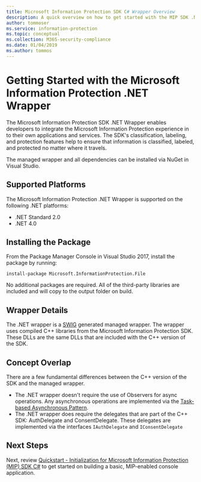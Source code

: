 ```yaml
---
title: Microsoft Information Protection SDK C# Wrapper Overview
description: A quick overview on how to get started with the MIP SDK .NET wrapper, and the differences between the .NET wrapper and C++ SDK.
author: tommoser
ms.service: information-protection
ms.topic: conceptual
ms.collection: M365-security-compliance
ms.date: 01/04/2019
ms.author: tommos
---
```

# Getting Started with the Microsoft Information Protection .NET Wrapper

The Microsoft Information Protection SDK .NET Wrapper enables developers to integrate the Microsoft Information Protection experience in to their own applications and services. The SDK's classification, labeling, and protection features help to ensure that information is classified, labeled, and protected no matter where it travels. 

The managed wrapper and all dependencies can be installed via NuGet in Visual Studio.

## Supported Platforms

The Microsoft Information Protection .NET Wrapper is supported on the following .NET platforms:

* .NET Standard 2.0
* .NET 4.0

## Installing the Package

From the Package Manager Console in Visual Studio 2017, install the package by running:

`install-package Microsoft.InformationProtection.File`

No additional packages are required. All of the third-party libraries are included and will copy to the output folder on build.

## Wrapper Details

The .NET wrapper is a [SWIG](https://swig.org/) generated managed wrapper. The wrapper uses compiled C++ libraries from the Microsoft Information Protection SDK. These DLLs are the same DLLs that are included with the C++ version of the SDK.

## Concept Overlap

There are a few fundamental differences between the C++ version of the SDK and the managed wrapper.

* The .NET wrapper doesn't require the use of Observers for async operations. Any asynchronous operations are implemented via the [Task-based Asynchronous Pattern](https://docs.microsoft.com/dotnet/standard/asynchronous-programming-patterns/task-based-asynchronous-pattern-tap).
* The .NET wrapper does require the delegates that are part of the C++ SDK: AuthDelegate and ConsentDelegate. These delegates are implemented via the interfaces `IAuthDelegate` and `IConsentDelegate`

## Next Steps

Next, review [Quickstart - Initialization for Microsoft Information Protection (MIP) SDK C#](quick-app-initialization-csharp.md) to get started on building a basic, MIP-enabled console application.
